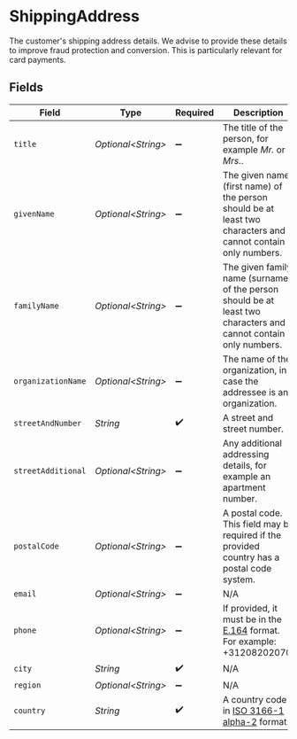 # ShippingAddress

The customer's shipping address details. We advise to provide these details to improve fraud protection and
conversion. This is particularly relevant for card payments.


## Fields

| Field                                                                                                            | Type                                                                                                             | Required                                                                                                         | Description                                                                                                      |
| ---------------------------------------------------------------------------------------------------------------- | ---------------------------------------------------------------------------------------------------------------- | ---------------------------------------------------------------------------------------------------------------- | ---------------------------------------------------------------------------------------------------------------- |
| `title`                                                                                                          | *Optional\<String>*                                                                                              | :heavy_minus_sign:                                                                                               | The title of the person, for example *Mr.* or *Mrs.*.                                                            |
| `givenName`                                                                                                      | *Optional\<String>*                                                                                              | :heavy_minus_sign:                                                                                               | The given name (first name) of the person should be at least two characters and cannot contain only numbers.     |
| `familyName`                                                                                                     | *Optional\<String>*                                                                                              | :heavy_minus_sign:                                                                                               | The given family name (surname) of the person should be at least two characters and cannot contain only numbers. |
| `organizationName`                                                                                               | *Optional\<String>*                                                                                              | :heavy_minus_sign:                                                                                               | The name of the organization, in case the addressee is an organization.                                          |
| `streetAndNumber`                                                                                                | *String*                                                                                                         | :heavy_check_mark:                                                                                               | A street and street number.                                                                                      |
| `streetAdditional`                                                                                               | *Optional\<String>*                                                                                              | :heavy_minus_sign:                                                                                               | Any additional addressing details, for example an apartment number.                                              |
| `postalCode`                                                                                                     | *Optional\<String>*                                                                                              | :heavy_minus_sign:                                                                                               | A postal code. This field may be required if the provided country has a postal code system.                      |
| `email`                                                                                                          | *Optional\<String>*                                                                                              | :heavy_minus_sign:                                                                                               | N/A                                                                                                              |
| `phone`                                                                                                          | *Optional\<String>*                                                                                              | :heavy_minus_sign:                                                                                               | If provided, it must be in the [E.164](https://en.wikipedia.org/wiki/E.164) format. For example: +31208202070.   |
| `city`                                                                                                           | *String*                                                                                                         | :heavy_check_mark:                                                                                               | N/A                                                                                                              |
| `region`                                                                                                         | *Optional\<String>*                                                                                              | :heavy_minus_sign:                                                                                               | N/A                                                                                                              |
| `country`                                                                                                        | *String*                                                                                                         | :heavy_check_mark:                                                                                               | A country code in [ISO 3166-1 alpha-2](https://en.wikipedia.org/wiki/ISO_3166-1_alpha-2) format.                 |